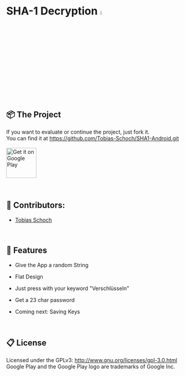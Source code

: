 # 
<h1 align="left">
   SHA-1 Decryption <img src='https://lh3.googleusercontent.com/XQONDWR9CL5Bai8c7fwPE8gwgQiIU83On6KtWr1dWyIZQa28AoYrDa1AsP0ohZbGbvY=s180-rw' height="5%" width="5%">
</h1>
<br>

## 📦 The Project

If you want to evaluate or continue the project, just fork it.
<br> 
You can find it at https://github.com/Tobias-Schoch/SHA1-Android.git
<br><br><a href='https://play.google.com/store/apps/details?id=com.sha1.tobiasschoch.sha1&hl=de ' target="_blank" ><img alt='Get it on Google Play' src='https://play.google.com/intl/en_us/badges/images/generic/en_badge_web_generic.png' height='80px'/></a>

<br> 

## 🐧 Contributors:

* [Tobias Schoch](https://github.com/tobias-schoch)

<br>

## 💾 Features

- Give the App a random String 
- Flat Design
- Just press with your keyword "Verschlüsseln" 
- Get a 23 char password

- Coming next: Saving Keys

<br>

## 📋 License

Licensed under the GPLv3: http://www.gnu.org/licenses/gpl-3.0.html
Google Play and the Google Play logo are trademarks of Google Inc.
